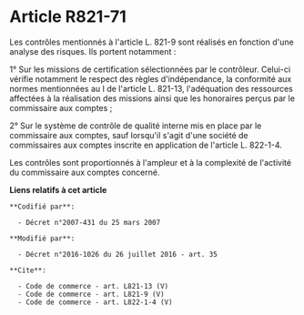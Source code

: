 # Article R821-71

Les contrôles mentionnés à l'article L. 821-9 sont réalisés en fonction d'une analyse des risques. Ils portent notamment : 

1° Sur les missions de certification sélectionnées par le contrôleur. Celui-ci vérifie notamment le respect des règles
d'indépendance, la conformité aux normes mentionnées au I de l'article L. 821-13, l'adéquation des ressources affectées à la
réalisation des missions ainsi que les honoraires perçus par le commissaire aux comptes ; 

2° Sur le système de contrôle de qualité interne mis en place par le commissaire aux comptes, sauf lorsqu'il s'agit d'une
société de commissaires aux comptes inscrite en application de l'article L. 822-1-4. 

Les contrôles sont proportionnés à l'ampleur et à la complexité de l'activité du commissaire aux comptes concerné.

**Liens relatifs à cet article**

	**Codifié par**:

	  - Décret n°2007-431 du 25 mars 2007

	**Modifié par**:

	  - Décret n°2016-1026 du 26 juillet 2016 - art. 35

	**Cite**:

	  - Code de commerce - art. L821-13 (V)
	  - Code de commerce - art. L821-9 (V)
	  - Code de commerce - art. L822-1-4 (V)
